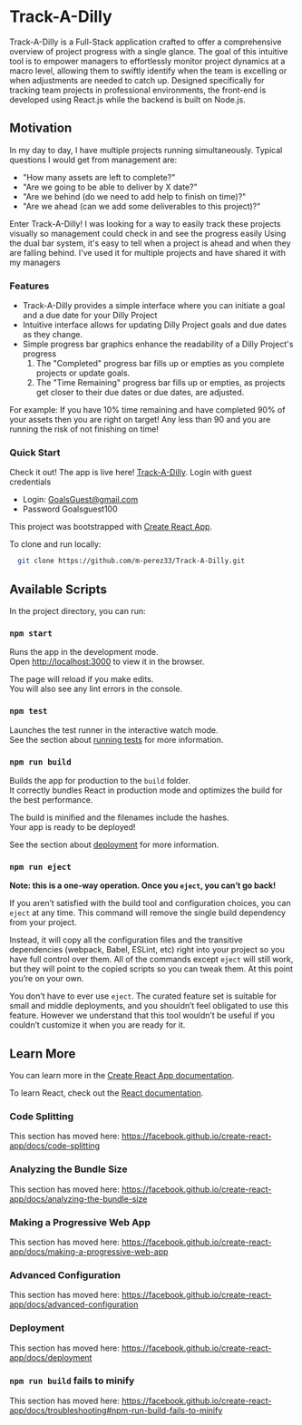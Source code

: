 # Track-A-Dilly
Track-A-Dilly is a Full-Stack application crafted to offer a comprehensive overview of project progress with a single glance.
The goal of this intuitive tool is to empower managers to effortlessly monitor project dynamics at a macro level, allowing them to swiftly identify when the team is excelling or when adjustments are needed to catch up. Designed specifically for tracking team projects in professional environments, the front-end is developed using React.js while the backend is built on Node.js.

## Motivation
In my day to day, I have multiple projects running simultaneously. 
Typical questions I would get from management are:

* "How many assets are left to complete?"
* "Are we going to be able to deliver by X date?"
* "Are we behind (do we need to add help to finish on time)?"
* "Are we ahead (can we add some deliverables to this project)?"

Enter Track-A-Dilly! I was looking for a way to easily track these projects visually so management could check in and see the progress easily
Using the dual bar system, it's easy to tell when a project is ahead and when they are falling behind. I've used it for multiple projects and have shared it with my managers

### Features
- Track-A-Dilly provides a simple interface where you can initiate a goal and a due date for your Dilly Project
- Intuitive interface allows for updating Dilly Project goals and due dates as they change.
- Simple progress bar graphics enhance the readability of a Dilly Project's progress
  1. The "Completed" progress bar fills up or empties as you complete projects or update goals.
  2. The "Time Remaining" progress bar fills up or empties, as projects get closer to their due dates or due dates, are adjusted.

For example: If you have 10% time remaining and have completed 90% of your assets then you are right on target!
Any less than 90 and you are running the risk of not finishing on time!

### Quick Start
Check it out!
The app is live here! [Track-A-Dilly](https://track-a-dilly-773c65354f88.herokuapp.com/).
Login with guest credentials

- Login: GoalsGuest@gmail.com
- Password Goalsguest100

This project was bootstrapped with [Create React App](https://github.com/facebook/create-react-app).

To clone and run locally:
 ```bash
   git clone https://github.com/m-perez33/Track-A-Dilly.git
  ```

## Available Scripts

In the project directory, you can run:

### `npm start`

Runs the app in the development mode.<br />
Open [http://localhost:3000](http://localhost:3000) to view it in the browser.

The page will reload if you make edits.<br />
You will also see any lint errors in the console.

### `npm test`

Launches the test runner in the interactive watch mode.<br />
See the section about [running tests](https://facebook.github.io/create-react-app/docs/running-tests) for more information.

### `npm run build`

Builds the app for production to the `build` folder.<br />
It correctly bundles React in production mode and optimizes the build for the best performance.

The build is minified and the filenames include the hashes.<br />
Your app is ready to be deployed!

See the section about [deployment](https://facebook.github.io/create-react-app/docs/deployment) for more information.

### `npm run eject`

**Note: this is a one-way operation. Once you `eject`, you can’t go back!**

If you aren’t satisfied with the build tool and configuration choices, you can `eject` at any time. This command will remove the single build dependency from your project.

Instead, it will copy all the configuration files and the transitive dependencies (webpack, Babel, ESLint, etc) right into your project so you have full control over them. All of the commands except `eject` will still work, but they will point to the copied scripts so you can tweak them. At this point you’re on your own.

You don’t have to ever use `eject`. The curated feature set is suitable for small and middle deployments, and you shouldn’t feel obligated to use this feature. However we understand that this tool wouldn’t be useful if you couldn’t customize it when you are ready for it.

## Learn More

You can learn more in the [Create React App documentation](https://facebook.github.io/create-react-app/docs/getting-started).

To learn React, check out the [React documentation](https://reactjs.org/).

### Code Splitting

This section has moved here: https://facebook.github.io/create-react-app/docs/code-splitting

### Analyzing the Bundle Size

This section has moved here: https://facebook.github.io/create-react-app/docs/analyzing-the-bundle-size

### Making a Progressive Web App

This section has moved here: https://facebook.github.io/create-react-app/docs/making-a-progressive-web-app

### Advanced Configuration

This section has moved here: https://facebook.github.io/create-react-app/docs/advanced-configuration

### Deployment

This section has moved here: https://facebook.github.io/create-react-app/docs/deployment

### `npm run build` fails to minify

This section has moved here: https://facebook.github.io/create-react-app/docs/troubleshooting#npm-run-build-fails-to-minify
